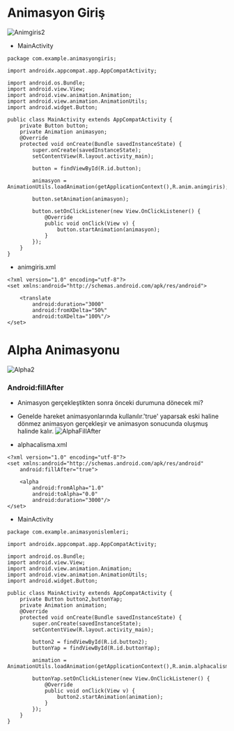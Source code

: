 # Animasyon Giriş
![Animgiris2](https://github.com/Fatih20823/Android/assets/101557027/52b61e32-6c1b-4e98-8d5d-05513bc3a968)
* MainActivity
```
package com.example.animasyongiris;

import androidx.appcompat.app.AppCompatActivity;

import android.os.Bundle;
import android.view.View;
import android.view.animation.Animation;
import android.view.animation.AnimationUtils;
import android.widget.Button;

public class MainActivity extends AppCompatActivity {
    private Button button;
    private Animation animasyon;
    @Override
    protected void onCreate(Bundle savedInstanceState) {
        super.onCreate(savedInstanceState);
        setContentView(R.layout.activity_main);

        button = findViewById(R.id.button);

        animasyon = AnimationUtils.loadAnimation(getApplicationContext(),R.anim.animgiris);

        button.setAnimation(animasyon);

        button.setOnClickListener(new View.OnClickListener() {
            @Override
            public void onClick(View v) {
                button.startAnimation(animasyon);
            }
        });
    }
}
```
* animgiris.xml
```
<?xml version="1.0" encoding="utf-8"?>
<set xmlns:android="http://schemas.android.com/apk/res/android">

    <translate
        android:duration="3000"
        android:fromXDelta="50%"
        android:toXDelta="100%"/>
</set>
```
# Alpha Animasyonu
![Alpha2](https://github.com/Fatih20823/Android/assets/101557027/c3413dbf-4191-4c2d-8f6b-877af721f431)
<h3>Android:fillAfter</h3>

* Animasyon gerçekleştikten sonra önceki durumuna dönecek mi?
* Genelde hareket animasyonlarında kullanılır.'true' yaparsak eski haline dönmez animasyon gerçekleşir ve animasyon sonucunda oluşmuş halinde kalır.
![AlphaFillAfter](https://github.com/Fatih20823/Android/assets/101557027/4fd1951d-f664-4744-927d-df1d736d6365)

* alphacalisma.xml
```
<?xml version="1.0" encoding="utf-8"?>
<set xmlns:android="http://schemas.android.com/apk/res/android"
    android:fillAfter="true">

    <alpha
        android:fromAlpha="1.0"
        android:toAlpha="0.0"
        android:duration="3000"/>
</set>
```
* MainActivity
```
package com.example.animasyonislemleri;

import androidx.appcompat.app.AppCompatActivity;

import android.os.Bundle;
import android.view.View;
import android.view.animation.Animation;
import android.view.animation.AnimationUtils;
import android.widget.Button;

public class MainActivity extends AppCompatActivity {
    private Button button2,buttonYap;
    private Animation animation;
    @Override
    protected void onCreate(Bundle savedInstanceState) {
        super.onCreate(savedInstanceState);
        setContentView(R.layout.activity_main);

        button2 = findViewById(R.id.button2);
        buttonYap = findViewById(R.id.buttonYap);

        animation = AnimationUtils.loadAnimation(getApplicationContext(),R.anim.alphacalisma);

        buttonYap.setOnClickListener(new View.OnClickListener() {
            @Override
            public void onClick(View v) {
                button2.startAnimation(animation);
            }
        });
    }
}
```
